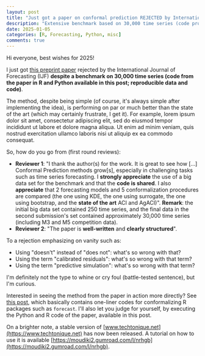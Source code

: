 ```yaml
---
layout: post
title: "Just got a paper on conformal prediction REJECTED by International Journal of Forecasting despite evidence on 30,000 time series (and more). What's going on?"
description: "Extensive benchmark based on 30,000 time series (code provided in this post) and conformal prediction, with R and Python code provided"
date: 2025-01-05
categories: [R, Forecasting, Python, misc]
comments: true
---
```


Hi everyone, best wishes for 2025!

I just got [this preprint paper](https://www.researchgate.net/publication/379643443_Conformalized_predictive_simulations_for_univariate_time_series) rejected by the International Journal of Forecasting (IJF) **despite a benchmark on 30,000 time series (code from the paper in R and Python available in this post; reproducible data and code)**. 

The method, despite being simple (of course, it's always simple after implementing the idea), is performing on par or much better than the state of the art (which may certainly frustrate, I get it). For example, lorem ipsum dolor sit amet, consectetur adipiscing elit, sed do eiusmod tempor incididunt ut labore et dolore magna aliqua. Ut enim ad minim veniam, quis nostrud exercitation ullamco laboris nisi ut aliquip ex ea commodo consequat.

So, how do you go from (first round reviews):
- **Reviewer 1**: "I thank the author(s) for the work. It is great to see how [...] Conformal Prediction methods grow[s], especially in challenging tasks such as time series forecasting. I **strongly appreciate** the use of a big data set for the benchmark and that the **code is shared**. I also **appreciate** that 2 forecasting models and 5 conformalization procedures are compared (the one using KDE, the one using surrogate, the one using bootstrap, and the **state of the art** ACI and AgACI)". **Remark**: the initial big data set contained 250 time series, and the final data in the second submission's set contained approximately 30,000 time series (including M3 and M5 competition data).
- **Reviewer 2**: "The paper is **well-written** and **clearly structured**".

To a rejection emphasizing on vanity such as:
- Using "doesn't" instead of "does not": what's so wrong with that?
- Using the term "calibrated residuals": what's so wrong with that term?
- Using the term "predictive simulation": what's so wrong with that term?

I'm definitely not the type to whine or cry foul (battle-tested sentence), but I'm curious.

Interested in seeing the method from the paper in action more directly? See [this post](https://thierrymoudiki.github.io/blog/2024/11/23/r/generic-conformal-forecast), which basically contains one-liner codes for conformalizing R packages such as `forecast`.  I'll also let you judge for yourself, by executing the Python and R code of the paper, available in this post.

On a brighter note, a stable version of [www.techtonique.net](https://www.techtonique.net) has now been released. A tutorial on how to use it is available [https://moudiki2.gumroad.com/l/nrhgb](https://moudiki2.gumroad.com/l/nrhgb).



